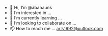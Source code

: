 - 👋 Hi, I’m @abanauns
- 👀 I’m interested in ...
- 🌱 I’m currently learning ...
- 💞️ I’m looking to collaborate on ...
- 📫 How to reach me ... arls1992@outlook.com

<!---
abanauns/abanauns is a ✨ special ✨ repository because its `README.md` (this file) appears on your GitHub profile.
You can click the Preview link to take a look at your changes.
--->
